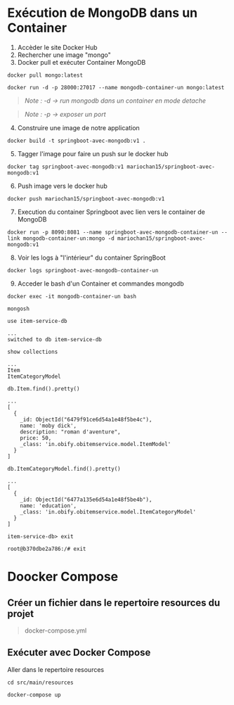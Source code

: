 # Exécution de MongoDB dans un Container

1. Accèder le site Docker Hub
2. Rechercher une image "mongo"
3. Docker pull et exécuter Container MongoDB

```
docker pull mongo:latest
```
```
docker run -d -p 28000:27017 --name mongodb-container-un mongo:latest
```
>*Note : -d -> run mongodb dans un container en mode detache*

>*Note : -p -> exposer un port*

4. Construire une image de notre application

```
docker build -t springboot-avec-mongodb:v1 .
```

5. Tagger l'image pour faire un push sur le docker hub

```
docker tag springboot-avec-mongodb:v1 mariochan15/springboot-avec-mongodb:v1
```

6. Push image vers le docker hub

```
docker push mariochan15/springboot-avec-mongodb:v1
```

7. Execution du container Springboot avec lien vers le container de MongoDB

```
docker run -p 8090:8081 --name springboot-avec-mongodb-container-un --link mongodb-container-un:mongo -d mariochan15/springboot-avec-mongodb:v1
```

8. Voir les logs à "l'intérieur" du container SpringBoot

```
docker logs springboot-avec-mongodb-container-un
```

9. Acceder le bash d'un Container et commandes mongodb

```
docker exec -it mongodb-container-un bash
```

```
mongosh
```

```
use item-service-db

...
switched to db item-service-db
```

```
show collections

...
Item
ItemCategoryModel
```

```
db.Item.find().pretty()

...
[
  {
    _id: ObjectId("6479f91ce6d54a1e48f5be4c"),
    name: 'moby dick',
    description: "roman d'aventure",
    price: 50,
    _class: 'in.obify.obitemservice.model.ItemModel'
  }
]
```

```
db.ItemCategoryModel.find().pretty()

...
[
  {
    _id: ObjectId("6477a135e6d54a1e48f5be4b"),
    name: 'education',
    _class: 'in.obify.obitemservice.model.ItemCategoryModel'
  }
]
```

```
item-service-db> exit
```

```
root@b370dbe2a786:/# exit
```

# Doocker Compose

## Créer un fichier dans le repertoire resources du projet

> docker-compose.yml

## Exécuter avec Docker Compose

Aller dans le repertoire resources

```
cd src/main/resources
```

```
docker-compose up
```